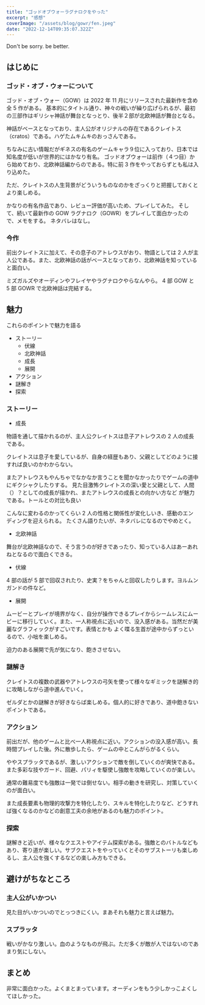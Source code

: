 ```yaml
---
title: "ゴッドオブウォーラグナロクをやった"
excerpt: "感想"
coverImage: "/assets/blog/gowr/fen.jpeg"
date: "2022-12-14T09:35:07.322Z"
---
```


Don't be sorry. be better.

## はじめに

### ゴッド・オブ・ウォーについて

ゴッド・オブ・ウォー（GOW）は 2022 年 11 月にリリースされた最新作を含め全 5 作がある。
基本的にタイトル通り、神々の戦いが繰り広げられるが、最初の三部作はギリシャ神話が舞台となっとり、後半２部が北欧神話が舞台となる。

神話がベースとなっており、主人公がオリジナルの存在であるクレイトス（cratos）である。ハゲたムキムキのおっさんである。

ちなみに古い情報だがギネスの有名のゲームキャラ９位に入っており、日本では知名度が低いが世界的にはかなり有名。
ゴッドオブウォーは前作（４つ目）から始めており、北欧神話編からのである。特に前 3 作をやっておらずとも私は入り込めた。

ただ、クレイトスの人生背景がどういうものなのかをざっくりと把握しておくとより楽しめる。

かなりの有名作品であり、レビュー評価が高いため、プレイしてみた。
そして、続いて最新作の GOW ラグナロク（GOWR）をプレイして面白かったので、メモをする。
ネタバレはなし。

### 今作

前出クレイトスに加えて、その息子のアトレウスがおり、物語としては 2 人が主人公である。また、北欧神話の話がベースとなっており、北欧神話を知っていると面白い。

ミズガルズやオーディンやフレイヤやラグナロクやらなんやら。
4 部 GOW と 5 部 GOWR で北欧神話は完結する。

## 魅力

これらのポイントで魅力を語る

- ストーリー
  - 伏線
  - 北欧神話
  - 成長
  - 展開
- アクション
- 謎解き
- 探索

### ストーリー

- 成長

物語を通して描かれるのが、主人公クレイトスは息子アトレウスの 2 人の成長である。

クレイトスは息子を愛しているが、自身の経歴もあり、父親としてどのように接すれば良いのかわからない。

またアトレウスもやんちゃでなかなか言うことを聞かなかったりでゲームの道中にギクシャクしたりする。
見た目激怖クレイトスの深い愛と父親として、人間（）？としての成長が描かれ、またアトレウスの成長との向かい方など
が魅力である。トールとの対比も良い

こんなに変わるのかってくらい 2 人の性格と関係性が変化しいき、感動のエンディングを迎えられる。
たくさん語りたいが、ネタバレになるのでやめとく。

- 北欧神話

舞台が北欧神話なので、そう言うのが好きであったり、知っている人はあーあれねとなるので面白くできる。

- 伏線

4 部の話が 5 部で回収されたり、史実？をちゃんと回収したりします。ヨルムンガンドの件など。

- 展開

ムービーとプレイが境界がなく、自分が操作できるプレイからシームレスにムービーに移行していく。また、一人称視点に近いので、没入感がある。当然だが美麗なグラフィックがすごいです。表情とかも
よく喋る生首が途中からずっといるので、小咄を楽しめる。

迫力のある展開で先が気になり、飽きさせない。

### 謎解き

クレイトスの複数の武器やアトレウスの弓矢を使って様々なギミックを謎解き的に攻略しながら道中進んでいく。

ゼルダとかの謎解きが好きならば楽しめる。個人的に好きであり、道中飽きないポイントである。

### アクション

前出だが、他のゲームと比べ一人称視点に近い。アクションの没入感が高い。長時間プレイした後。外に散歩したら、ゲームの中とこんがらがるくらい。

ややスプラッタであるが、激しいアクションで敵を倒していくのが爽快である。また多彩な技やガード、回避、パリィを駆使し強敵を攻略していくのが楽しい。

通常の難易度でも強敵は一発では倒せない。相手の動きを研究し、対策していくのが面白い。

また成長要素も物理的攻撃力を特化したり、スキルを特化したりなど、どうすれば強くなるのかなどの創意工夫の余地があるのも魅力のポイント。

### 探索

謎解きと近いが、様々なクエストやアイテム探索がある。強敵とのバトルなどもあり、寄り道が楽しい。サブクエストをやっていくとそのサブストーリも楽しめるし、主人公を強くするなどの楽しみ方もできる。

## 避けがちなところ

### 主人公がいかつい

見た目がいかついのでとっつきにくい。まあそれも魅力と言えば魅力。

### スプラッタ

戦いがかなり激しい。血のようなものが飛ぶ。ただ多くが敵が人ではないのであまり気にしない。

## まとめ

非常に面白かった。よくまとまっています。オーディンをもう少しかっこよくしてほしかった。
